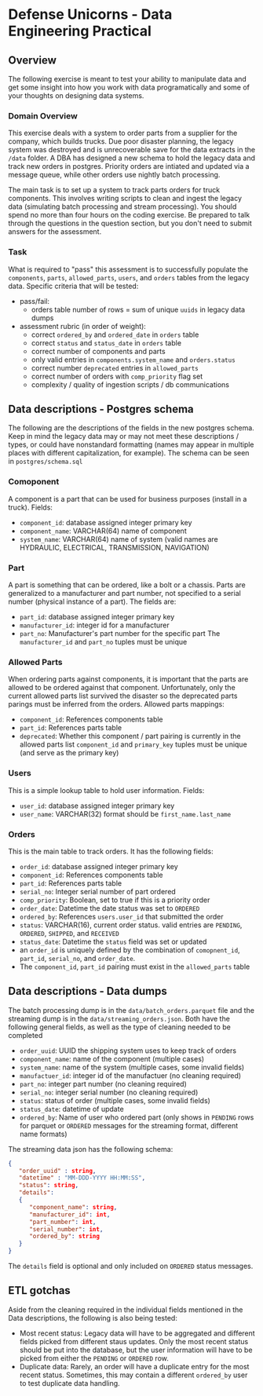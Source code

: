 # Defense Unicorns - Data Engineering Practical

## Overview

The following exercise is meant to test your ability to manipulate data and get some insight into how you work with data programatically and some of your thoughts on designing data systems.

### Domain Overview

This exercise deals with a system to order parts from a supplier for the company, which builds trucks.  Due poor disaster planning, the legacy system was destroyed and is unrecoverable save for the data extracts in the `/data` folder.  A DBA has designed a new schema to hold the legacy data and track new orders in postgres.  Priority orders are intiated and updated via a message queue, while other orders use nightly batch processing.

The main task is to set up a system to track parts orders for truck components.  This involves writing scripts to clean and ingest the legacy data (simulating batch processing and stream processing).  You should spend no more than four hours on the coding exercise.  Be prepared to talk through the questions in the question section, but you don't need to submit answers for the assessment.

### Task
What is required to "pass" this assessment is to successfully populate the `components`, `parts`, `allowed_parts`, `users`, and `orders` tables from the legacy data.  Specific criteria that will be tested:
* pass/fail:
   * orders table number of rows = sum of unique `uuids` in legacy data dumps
* assessment rubric (in order of weight):
   * correct `ordered_by` and `ordered_date` in `orders` table
   * correct `status` and `status_date` in `orders` table
   * correct number of components and parts
   * only valid entries in `components.system_name` and `orders.status`
   * correct number `deprecated` entries in `allowed_parts`
   * correct number of orders with `comp_priority` flag set
   * complexity / quality of ingestion scripts / db communications

## Data descriptions - Postgres schema

The following are the descriptions of the fields in the new postgres schema.  Keep in mind the legacy data may or may not meet these descriptions / types, or could have nonstandard formatting (names may appear in multiple places with different capitalization, for example).  The schema can be seen in `postgres/schema.sql`

### Comoponent

A component is a part that can be used for business purposes (install in a truck).  Fields:
* `component_id`: database assigned integer primary key
* `component_name`: VARCHAR(64) name of component
* `system_name`: VARCHAR(64) name of system (valid names are HYDRAULIC, ELECTRICAL, TRANSMISSION, NAVIGATION)

### Part

A part is something that can be ordered, like a bolt or a chassis.  Parts are generalized to a manufacturer and part number, not specified to a serial number (physical instance of a part).  The fields are:
* `part_id`: database assigned integer primary key
* `manufacturer_id`: integer id for a manufacturer
* `part_no`: Manufacturer's part number for the specific part
The `manufacturer_id` and `part_no` tuples must be unique

### Allowed Parts

When ordering parts against components, it is important that the parts are allowed to be ordered against that component.  Unfortunately, only the current allowed parts list survived the disaster so the deprecated parts parings must be inferred from the orders.  Allowed parts mappings:
* `component_id`: References components table
* `part_id`: References parts table
* `deprecated`: Whether this component / part pairing is currently in the allowed parts list
`component_id` and `primary_key` tuples must be unique (and serve as the primary key)

### Users

This is a simple lookup table to hold user information.  Fields:
* `user_id`: database assigned integer primary key
* `user_name`: VARCHAR(32) format should be `first_name.last_name`

### Orders

This is the main table to track orders.  It has the following fields:
* `order_id`: database assigned integer primary key
* `component_id`: References components table
* `part_id`: References parts table
* `serial_no`: Integer serial number of part ordered
* `comp_priority`: Boolean, set to true if this is a priority order
* `order_date`: Datetime the date status was set to `ORDERED`
* `ordered_by`: References `users.user_id` that submitted the order
* `status`: VARCHAR(16), current order status. valid entries are `PENDING`, `ORDERED`, `SHIPPED`, and `RECEIVED`
* `status_date`: Datetime the `status` field was set or updated
* an `order_id` is uniquely defined by the combination of `comopnent_id`, `part_id`, `serial_no`, and `order_date`.
* The `component_id`, `part_id` pairing must exist in the `allowed_parts` table

## Data descriptions - Data dumps

The batch processing dump is in the `data/batch_orders.parquet` file and the streaming dump is in the `data/streaming_orders.json`.  Both have the following general fields, as well as the type of cleaning needed to be completed
* `order_uuid`: UUID the shipping system uses to keep track of orders
* `component_name`: name of the component (multiple cases)
* `system_name`: name of the system (multiple cases, some invalid fields)
* `manufactuer_id`: integer id of the manufactuer (no cleaning required)
* `part_no`: integer part number (no cleaning required)
* `serial_no`: integer serial number (no cleaning required)
* `status`: status of order (multiple cases, some invalid fields)
* `status_date`: datetime of update
* `ordered_by`: Name of user who ordered part (only shows in `PENDING` rows for parquet or `ORDERED` messages for the streaming format, different name formats)

The streaming data json has the following schema:
```json
{
   "order_uuid" : string,
   "datetime" : "MM-DDD-YYYY HH:MM:SS",
   "status": string,
   "details":
   {
      "component_name": string,
      "manufacturer_id": int,
      "part_number": int,
      "serial_number": int,
      "ordered_by": string
   }
}
```
The `details` field is optional and only included on `ORDERED` status messages.

## ETL gotchas
Aside from the cleaning required in the individual fields mentioned in the Data descriptions, the following is also being tested:
* Most recent status: Legacy data will have to be aggregated and different fields picked from different staus updates.  Only the most recent status should be put into the database, but the user information will have to be picked from either the `PENDING` or `ORDERED` row.
* Duplicate data:  Rarely, an order will have a duplicate entry for the most recent status.  Sometimes, this may contain a different `ordered_by` user to test duplicate data handling.
